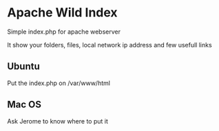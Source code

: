# Apache Wild Index

Simple index.php for apache webserver

It show your folders, files, local network ip address and few usefull links

## Ubuntu

Put the index.php on /var/www/html

## Mac OS

Ask Jerome to know where to put it
